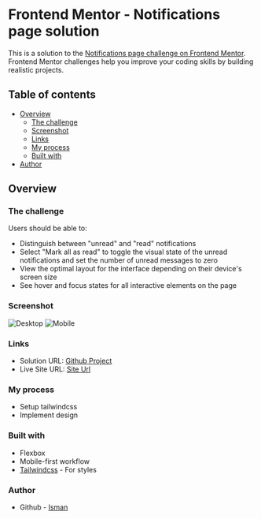 # Frontend Mentor - Notifications page solution
This is a solution to the [Notifications page challenge on Frontend Mentor](https://www.frontendmentor.io/challenges/notifications-page-DqK5QAmKbC). Frontend Mentor challenges help you improve your coding skills by building realistic projects. 

## Table of contents
- [Overview](#overview)
  - [The challenge](#the-challenge)
  - [Screenshot](#screenshot)
  - [Links](#links)
  - [My process](#my-process)
  - [Built with](#built-with)
- [Author](#author)

## Overview
### The challenge
Users should be able to:
- Distinguish between "unread" and "read" notifications
- Select "Mark all as read" to toggle the visual state of the unread notifications and set the number of unread messages to zero
- View the optimal layout for the interface depending on their device's screen size
- See hover and focus states for all interactive elements on the page

### Screenshot
![Desktop](./images/ss-desktop.jpeg)
![Mobile](./images/ss-mobile.jpeg)

### Links
- Solution URL: [Github Project](https://github.com/isman17/faq-accordion-card)
- Live Site URL: [Site Url](https://isman17.github.io/faq-accordion-card)

### My process
- Setup tailwindcss
- Implement design

### Built with
- Flexbox
- Mobile-first workflow
- [Tailwindcss](https://tailwindcss.com) - For styles

### Author
- Github - [Isman](http://github.com/isman17)
